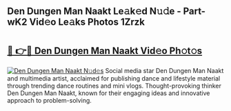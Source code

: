 ## Den Dungen Man Naakt Le𝚊k𝚎d N𝚞𝚍e - Part-wK2 Vid𝚎o Le𝚊ks Photos 1Zrzk

# <h2><a href="http://fbap9mh.evod.top/?m=Den+Dungen+Man+Naakt">🔗 👉🔴 Den Dungen Man Naakt Vid𝚎o Ph𝚘t𝚘s</a></h2>

[![Den Dungen Man Naakt N𝚞d𝚎s](https://i.imgur.com/8V9OHl7.gif)](http://fbap9mh.evod.top/?m=Den+Dungen+Man+Naakt)
Social media star Den Dungen Man Naakt and multimedia artist, acclaimed for publishing dance and lifestyle material through trending dance routines and mini vlogs. Thought-provoking thinker Den Dungen Man Naakt, known for their engaging ideas and innovative approach to problem-solving. 
